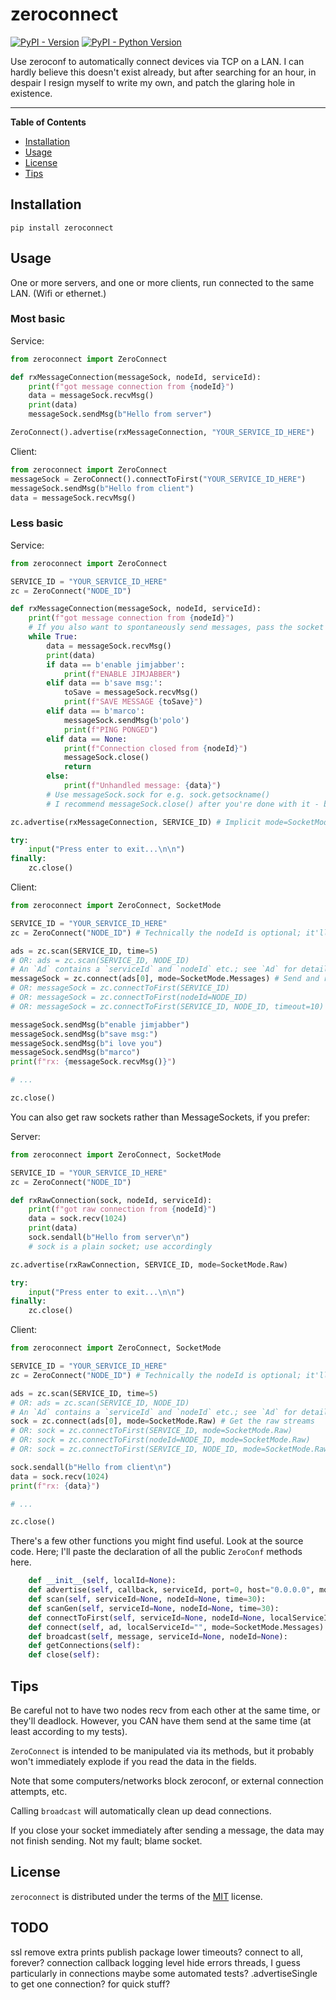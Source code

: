 # zeroconnect

[![PyPI - Version](https://img.shields.io/pypi/v/zeroconnect.svg)](https://pypi.org/project/zeroconnect)
[![PyPI - Python Version](https://img.shields.io/pypi/pyversions/zeroconnect.svg)](https://pypi.org/project/zeroconnect)

Use zeroconf to automatically connect devices via TCP on a LAN.
I can hardly believe this doesn't exist already, but after searching for an hour, in despair I resign myself to write my own, and patch the glaring hole in existence.

-----

**Table of Contents**

- [Installation](#installation)
- [Usage](#usage)
- [License](#license)
- [Tips](#tips)

## Installation

```console
pip install zeroconnect
```

## Usage

One or more servers, and one or more clients, run connected to the same LAN.  (Wifi or ethernet.)

### Most basic

Service:
```python
from zeroconnect import ZeroConnect

def rxMessageConnection(messageSock, nodeId, serviceId):
    print(f"got message connection from {nodeId}")
    data = messageSock.recvMsg()
    print(data)
    messageSock.sendMsg(b"Hello from server")

ZeroConnect().advertise(rxMessageConnection, "YOUR_SERVICE_ID_HERE")
```

Client:
```python
from zeroconnect import ZeroConnect
messageSock = ZeroConnect().connectToFirst("YOUR_SERVICE_ID_HERE")
messageSock.sendMsg(b"Hello from client")
data = messageSock.recvMsg()
```

### Less basic

Service:
```python
from zeroconnect import ZeroConnect

SERVICE_ID = "YOUR_SERVICE_ID_HERE"
zc = ZeroConnect("NODE_ID")

def rxMessageConnection(messageSock, nodeId, serviceId):
    print(f"got message connection from {nodeId}")
    # If you also want to spontaneously send messages, pass the socket to e.g. another thread.
    while True:
        data = messageSock.recvMsg()
        print(data)
        if data == b'enable jimjabber':
            print(f"ENABLE JIMJABBER")
        elif data == b'save msg:':
            toSave = messageSock.recvMsg()
            print(f"SAVE MESSAGE {toSave}")
        elif data == b'marco':
            messageSock.sendMsg(b'polo')
            print(f"PING PONGED")
        elif data == None:
            print(f"Connection closed from {nodeId}")
            messageSock.close()
            return
        else:
            print(f"Unhandled message: {data}")
        # Use messageSock.sock for e.g. sock.getsockname()
        # I recommend messageSock.close() after you're done with it - but it'll get closed on zc.close(), at least

zc.advertise(rxMessageConnection, SERVICE_ID) # Implicit mode=SocketMode.Messages

try:
    input("Press enter to exit...\n\n")
finally:
    zc.close()
```

Client:
```python
from zeroconnect import ZeroConnect, SocketMode

SERVICE_ID = "YOUR_SERVICE_ID_HERE"
zc = ZeroConnect("NODE_ID") # Technically the nodeId is optional; it'll assign you a random UUID

ads = zc.scan(SERVICE_ID, time=5)
# OR: ads = zc.scan(SERVICE_ID, NODE_ID)
# An `Ad` contains a `serviceId` and `nodeId` etc.; see `Ad` for details
messageSock = zc.connect(ads[0], mode=SocketMode.Messages) # Send and receive messages; the default mode
# OR: messageSock = zc.connectToFirst(SERVICE_ID)
# OR: messageSock = zc.connectToFirst(nodeId=NODE_ID)
# OR: messageSock = zc.connectToFirst(SERVICE_ID, NODE_ID, timeout=10)

messageSock.sendMsg(b"enable jimjabber")
messageSock.sendMsg(b"save msg:")
messageSock.sendMsg(b"i love you")
messageSock.sendMsg(b"marco")
print(f"rx: {messageSock.recvMsg()}")

# ...

zc.close()
```

You can also get raw sockets rather than MessageSockets, if you prefer:

Server:
```python
from zeroconnect import ZeroConnect, SocketMode

SERVICE_ID = "YOUR_SERVICE_ID_HERE"
zc = ZeroConnect("NODE_ID")

def rxRawConnection(sock, nodeId, serviceId):
    print(f"got raw connection from {nodeId}")
    data = sock.recv(1024)
    print(data)
    sock.sendall(b"Hello from server\n")
    # sock is a plain socket; use accordingly

zc.advertise(rxRawConnection, SERVICE_ID, mode=SocketMode.Raw)

try:
    input("Press enter to exit...\n\n")
finally:
    zc.close()
```

Client:
```python
from zeroconnect import ZeroConnect, SocketMode

SERVICE_ID = "YOUR_SERVICE_ID_HERE"
zc = ZeroConnect("NODE_ID") # Technically the nodeId is optional; it'll assign you a random UUID

ads = zc.scan(SERVICE_ID, time=5)
# OR: ads = zc.scan(SERVICE_ID, NODE_ID)
# An `Ad` contains a `serviceId` and `nodeId` etc.; see `Ad` for details
sock = zc.connect(ads[0], mode=SocketMode.Raw) # Get the raw streams
# OR: sock = zc.connectToFirst(SERVICE_ID, mode=SocketMode.Raw)
# OR: sock = zc.connectToFirst(nodeId=NODE_ID, mode=SocketMode.Raw)
# OR: sock = zc.connectToFirst(SERVICE_ID, NODE_ID, mode=SocketMode.Raw, timeout=10)

sock.sendall(b"Hello from client\n")
data = sock.recv(1024)
print(f"rx: {data}")

# ...

zc.close()
```

There's a few other functions you might find useful.  Look at the source code.
Here; I'll paste the declaration of all the public `ZeroConf` methods here.

```python
    def __init__(self, localId=None):
    def advertise(self, callback, serviceId, port=0, host="0.0.0.0", mode=SocketMode.Messages):
    def scan(self, serviceId=None, nodeId=None, time=30):
    def scanGen(self, serviceId=None, nodeId=None, time=30):
    def connectToFirst(self, serviceId=None, nodeId=None, localServiceId="", mode=SocketMode.Messages, timeout=30):
    def connect(self, ad, localServiceId="", mode=SocketMode.Messages):
    def broadcast(self, message, serviceId=None, nodeId=None):
    def getConnections(self):
    def close(self):
```

## Tips

Be careful not to have two nodes recv from each other at the same time, or they'll deadlock.
However, you CAN have them send at the same time (at least according to my tests).

`ZeroConnect` is intended to be manipulated via its methods, but it probably won't immediately explode if you
read the data in the fields.

Note that some computers/networks block zeroconf, or external connection attempts, etc.

Calling `broadcast` will automatically clean up dead connections.

If you close your socket immediately after sending a message, the data may not finish sending.  Not my fault; blame socket.

## License

`zeroconnect` is distributed under the terms of the [MIT](https://spdx.org/licenses/MIT.html) license.

## TODO
ssl
remove extra prints
publish package
lower timeouts?
connect to all, forever?
    connection callback
logging level
    hide errors
        threads, I guess
        particularly in connections
maybe some automated tests?
.advertiseSingle to get one connection?  for quick stuff?